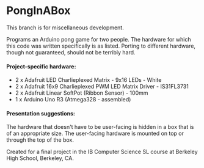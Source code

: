 # PongInABox

This branch is for miscellaneous development.

Programs an Arduino pong game for two people.
The hardware for which this code was written specifically is as listed. Porting to different hardware, though not guaranteed, should not be terribly hard.

#### Project-specific hardware:
   * 2 x Adafruit LED Charlieplexed Matrix - 9x16 LEDs - White
   * 2 x Adafruit 16x9 Charlieplexed PWM LED Matrix Driver - IS31FL3731
   * 2 x Adafruit Linear SoftPot (Ribbon Sensor) - 100mm
   * 1 x Arduino Uno R3 (Atmega328 - assembled)

#### Presentation suggestions:
The hardware that doesn't have to be user-facing is hidden in a box that is of an appropriate size. The user-facing hardware is mounted on top or through the top of the box.


Created for a final project in the IB Computer Science SL course at Berkeley High School, Berkeley, CA.
